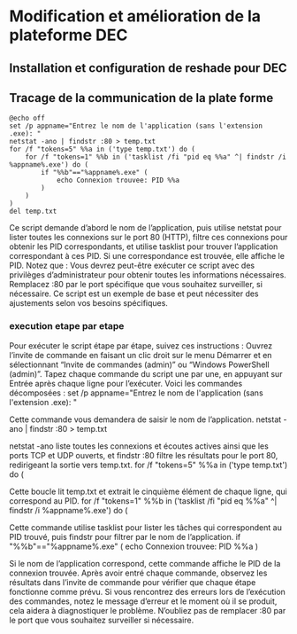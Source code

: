 # Modification et amélioration de la plateforme DEC

## Installation et configuration de reshade pour DEC

## Tracage de la communication de la plate forme

```
@echo off
set /p appname="Entrez le nom de l'application (sans l'extension .exe): "
netstat -ano | findstr :80 > temp.txt
for /f "tokens=5" %%a in ('type temp.txt') do (
    for /f "tokens=1" %%b in ('tasklist /fi "pid eq %%a" ^| findstr /i %appname%.exe') do (
        if "%%b"=="%appname%.exe" (
            echo Connexion trouvee: PID %%a
        )
    )
)
del temp.txt
```

Ce script demande d’abord le nom de l’application, puis utilise netstat pour lister toutes les connexions sur le port 80 (HTTP), filtre ces connexions pour obtenir les PID correspondants, et utilise tasklist pour trouver l’application correspondant à ces PID. Si une correspondance est trouvée, elle affiche le PID.
Notez que :
Vous devrez peut-être exécuter ce script avec des privilèges d’administrateur pour obtenir toutes les informations nécessaires.
Remplacez :80 par le port spécifique que vous souhaitez surveiller, si nécessaire.
Ce script est un exemple de base et peut nécessiter des ajustements selon vos besoins spécifiques.

### execution etape par etape
Pour exécuter le script étape par étape, suivez ces instructions :
Ouvrez l’invite de commande en faisant un clic droit sur le menu Démarrer et en sélectionnant “Invite de commandes (admin)” ou “Windows PowerShell (admin)”.
Tapez chaque commande du script une par une, en appuyant sur Entrée après chaque ligne pour l’exécuter. Voici les commandes décomposées :
set /p appname="Entrez le nom de l'application (sans l'extension .exe): "

Cette commande vous demandera de saisir le nom de l’application.
netstat -ano | findstr :80 > temp.txt

netstat -ano liste toutes les connexions et écoutes actives ainsi que les ports TCP et UDP ouverts, et findstr :80 filtre les résultats pour le port 80, redirigeant la sortie vers temp.txt.
for /f "tokens=5" %%a in ('type temp.txt') do (

Cette boucle lit temp.txt et extrait le cinquième élément de chaque ligne, qui correspond au PID.
for /f "tokens=1" %%b in ('tasklist /fi "pid eq %%a" ^| findstr /i %appname%.exe') do (

Cette commande utilise tasklist pour lister les tâches qui correspondent au PID trouvé, puis findstr pour filtrer par le nom de l’application.
if "%%b"=="%appname%.exe" (
    echo Connexion trouvee: PID %%a
)

Si le nom de l’application correspond, cette commande affiche le PID de la connexion trouvée.
Après avoir entré chaque commande, observez les résultats dans l’invite de commande pour vérifier que chaque étape fonctionne comme prévu.
Si vous rencontrez des erreurs lors de l’exécution des commandes, notez le message d’erreur et le moment où il se produit, cela aidera à diagnostiquer le problème. N’oubliez pas de remplacer :80 par le port que vous souhaitez surveiller si nécessaire.
